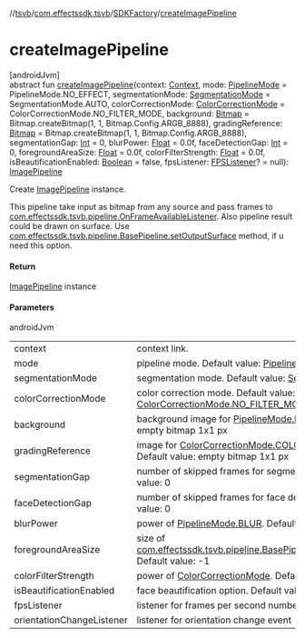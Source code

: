 //[tsvb](../../../index.md)/[com.effectssdk.tsvb](../index.md)/[SDKFactory](index.md)/[createImagePipeline](create-image-pipeline.md)

# createImagePipeline

[androidJvm]\
abstract fun [createImagePipeline](create-image-pipeline.md)(context: [Context](https://developer.android.com/reference/kotlin/android/content/Context.html), mode: [PipelineMode](../../com.effectssdk.tsvb.pipeline/-pipeline-mode/index.md) = PipelineMode.NO_EFFECT, segmentationMode: [SegmentationMode](../../com.effectssdk.tsvb.pipeline/-segmentation-mode/index.md) = SegmentationMode.AUTO, colorCorrectionMode: [ColorCorrectionMode](../../com.effectssdk.tsvb.pipeline/-color-correction-mode/index.md) = ColorCorrectionMode.NO_FILTER_MODE, background: [Bitmap](https://developer.android.com/reference/kotlin/android/graphics/Bitmap.html) = Bitmap.createBitmap(1, 1, Bitmap.Config.ARGB_8888), gradingReference: [Bitmap](https://developer.android.com/reference/kotlin/android/graphics/Bitmap.html) = Bitmap.createBitmap(1, 1, Bitmap.Config.ARGB_8888), segmentationGap: [Int](https://kotlinlang.org/api/latest/jvm/stdlib/kotlin/-int/index.html) = 0, blurPower: [Float](https://kotlinlang.org/api/latest/jvm/stdlib/kotlin/-float/index.html) = 0.0f, faceDetectionGap: [Int](https://kotlinlang.org/api/latest/jvm/stdlib/kotlin/-int/index.html) = 0, foregroundAreaSize: [Float](https://kotlinlang.org/api/latest/jvm/stdlib/kotlin/-float/index.html) = 0.0f, colorFilterStrength: [Float](https://kotlinlang.org/api/latest/jvm/stdlib/kotlin/-float/index.html) = 0.0f, isBeautificationEnabled: [Boolean](https://kotlinlang.org/api/latest/jvm/stdlib/kotlin/-boolean/index.html) = false, fpsListener: [FPSListener](../-f-p-s-listener/index.md)? = null): [ImagePipeline](../../com.effectssdk.tsvb.pipeline/-image-pipeline/index.md)

Create [ImagePipeline](../../com.effectssdk.tsvb.pipeline/-image-pipeline/index.md) instance.

This pipeline take input as bitmap from any source and pass frames to [com.effectssdk.tsvb.pipeline.OnFrameAvailableListener](../../com.effectssdk.tsvb.pipeline/-on-frame-available-listener/index.md). Also pipeline result could be drawn on surface. Use [com.effectssdk.tsvb.pipeline.BasePipeline.setOutputSurface](../../com.effectssdk.tsvb.pipeline/-base-pipeline/set-output-surface.md) method, if u need this option.

#### Return

[ImagePipeline](../../com.effectssdk.tsvb.pipeline/-image-pipeline/index.md) instance

#### Parameters

androidJvm

| | |
|---|---|
| context | context link. |
| mode | pipeline mode. Default value: [PipelineMode.NO_EFFECT](../../com.effectssdk.tsvb.pipeline/-pipeline-mode/-n-o_-e-f-f-e-c-t/index.md) |
| segmentationMode | segmentation mode. Default value: [SegmentationMode.AUTO](../../com.effectssdk.tsvb.pipeline/-segmentation-mode/-a-u-t-o/index.md) |
| colorCorrectionMode | color correction mode. Default value: [ColorCorrectionMode.NO_FILTER_MODE](../../com.effectssdk.tsvb.pipeline/-color-correction-mode/-n-o_-f-i-l-t-e-r_-m-o-d-e/index.md) |
| background | background image for [PipelineMode.REPLACE](../../com.effectssdk.tsvb.pipeline/-pipeline-mode/-r-e-p-l-a-c-e/index.md). Default value: empty bitmap 1x1 px |
| gradingReference | image for [ColorCorrectionMode.COLOR_GRADING_MODE](../../com.effectssdk.tsvb.pipeline/-color-correction-mode/-c-o-l-o-r_-g-r-a-d-i-n-g_-m-o-d-e/index.md). Default value: empty bitmap 1x1 px |
| segmentationGap | number of skipped frames for segmentation model. Default value: 0 |
| faceDetectionGap | number of skipped frames for face detection model. Default value: 0 |
| blurPower | power of [PipelineMode.BLUR](../../com.effectssdk.tsvb.pipeline/-pipeline-mode/-b-l-u-r/index.md). Default value: 0 |
| foregroundAreaSize | size of [com.effectssdk.tsvb.pipeline.BasePipeline.setForegroundSize](../../com.effectssdk.tsvb.pipeline/-base-pipeline/set-foreground-size.md). Default value: -1 |
| colorFilterStrength | power of [ColorCorrectionMode](../../com.effectssdk.tsvb.pipeline/-color-correction-mode/index.md). Default value: 0 |
| isBeautificationEnabled | face beautification option. Default value: false |
| fpsListener | listener for frames per second number |
| orientationChangeListener | listener for orientation change event |
